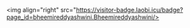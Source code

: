 <img align="right" src="https://visitor-badge.laobi.icu/badge?page_id=bheemireddyashwini.Bheemireddyashwini/>
<h1 align="center">
<a href="https://readme-typing-svg.herokuapp.com/?"
font=Righteous&size=35&center=true&vCenter=true&width=500&height=70&duration=4000&lines=Hi+There!👋;+I'm+AshwiniBheemireddy!;" />
</a>





